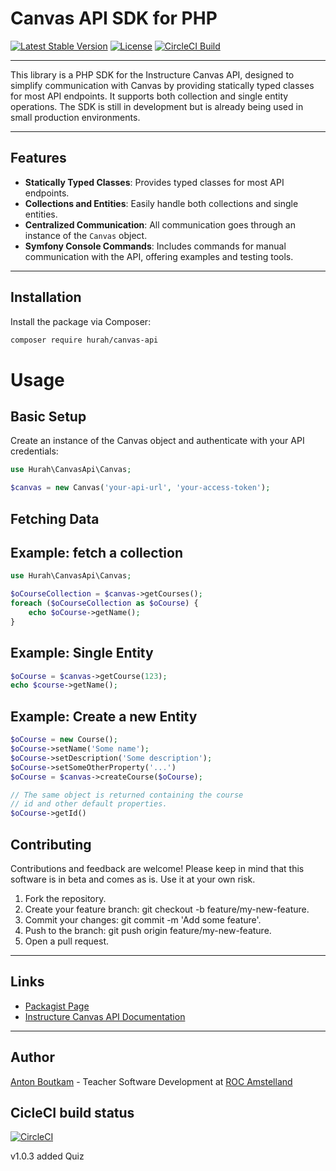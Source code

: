 # Canvas API SDK for PHP

[![Latest Stable Version](https://poser.pugx.org/hurah/canvas-api/v/stable)](https://packagist.org/packages/hurah/canvas-api)
[![License](https://poser.pugx.org/hurah/canvas-api/license)](https://packagist.org/packages/hurah/canvas-api)
[![CircleCI Build](https://poser.pugx.org/hurah/php-canvas-api/circleci)](https://packagist.org/packages/hurah/php-canvas-api)


---
This library is a PHP SDK for the Instructure Canvas API, designed to simplify 
communication with Canvas by providing statically typed classes for most API 
endpoints. It supports both collection and single entity operations. The SDK is 
still in development but is already being used in small production environments.

---

## Features
- **Statically Typed Classes**: Provides typed classes for most API endpoints.
- **Collections and Entities**: Easily handle both collections and single entities.
- **Centralized Communication**: All communication goes through an instance of the `Canvas` object.
- **Symfony Console Commands**: Includes commands for manual communication with the API, offering examples and testing tools.

---

## Installation

Install the package via Composer:

```bash
composer require hurah/canvas-api
```

# Usage
## Basic Setup
Create an instance of the Canvas object and authenticate with your API credentials:

```php
use Hurah\CanvasApi\Canvas;

$canvas = new Canvas('your-api-url', 'your-access-token');
```

## Fetching Data

## Example: fetch a collection
```php
use Hurah\CanvasApi\Canvas;

$oCourseCollection = $canvas->getCourses();
foreach ($oCourseCollection as $oCourse) {
    echo $oCourse->getName();
}
```
## Example: Single Entity
```php
$oCourse = $canvas->getCourse(123);
echo $course->getName();
```

## Example: Create a new Entity
```php
$oCourse = new Course();
$oCourse->setName('Some name');
$oCourse->setDescription('Some description');
$oCourse->setSomeOtherProperty('...')
$oCourse = $canvas->createCourse($oCourse);

// The same object is returned containing the course
// id and other default properties.
$oCourse->getId() 

```


## Contributing
Contributions and feedback are welcome! Please keep in mind that this software is in beta and comes as is. Use it at your own risk.

1. Fork the repository.
2. Create your feature branch: git checkout -b feature/my-new-feature.
3. Commit your changes: git commit -m 'Add some feature'.
4. Push to the branch: git push origin feature/my-new-feature.
5. Open a pull request.

***
## Links
* [Packagist Page](https://packagist.org/hurah/canvas-api)
* [Instructure Canvas API Documentation](https://canvas.instructure.com/doc/api/)

***
## Author
[Anton Boutkam](https://antonboutkam.nl) - Teacher Software Development at [ROC Amstelland](https://www.rocva.nl/MBO-onderwijs/MBO-Colleges/MBO-College-Amstelland)

## CicleCI build status
[![CircleCI](https://dl.circleci.com/status-badge/img/gh/antonboutkam/php-canvas-api/tree/main.svg?style=svg)](https://dl.circleci.com/status-badge/redirect/gh/antonboutkam/php-canvas-api/tree/main)

v1.0.3 added Quiz